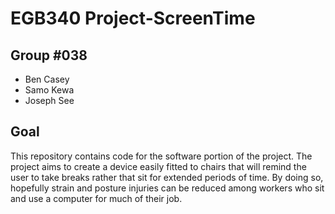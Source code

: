 # EGB340 Project-ScreenTime

## Group #038
* Ben Casey
* Samo Kewa
* Joseph See

## Goal

This repository contains code for the software portion of the project.
The project aims to create a device easily fitted to chairs that will remind the user to take breaks rather that sit for extended periods of time.
By doing so, hopefully strain and posture injuries can be reduced among workers who sit and use a computer for much of their job.


